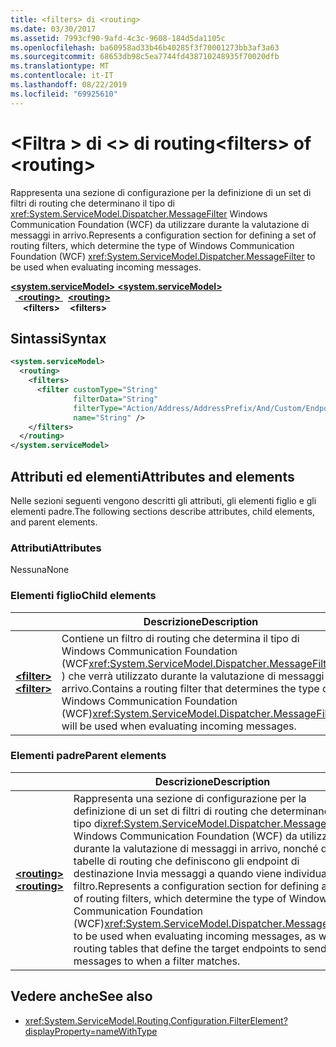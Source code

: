 ```yaml
---
title: <filters> di <routing>
ms.date: 03/30/2017
ms.assetid: 7993cf90-9afd-4c3c-9608-184d5da1105c
ms.openlocfilehash: ba60958ad33b46b40285f3f70001273bb3af3a63
ms.sourcegitcommit: 68653db98c5ea7744fd438710248935f70020dfb
ms.translationtype: MT
ms.contentlocale: it-IT
ms.lasthandoff: 08/22/2019
ms.locfileid: "69925610"
---
```

# <a name="filters-of-routing"></a><span data-ttu-id="1d1ab-102">\<Filtra > di \<> di routing</span><span class="sxs-lookup"><span data-stu-id="1d1ab-102">\<filters> of \<routing></span></span>

<span data-ttu-id="1d1ab-103">Rappresenta una sezione di configurazione per la definizione di un set di filtri di routing che determinano il tipo di <xref:System.ServiceModel.Dispatcher.MessageFilter> Windows Communication Foundation (WCF) da utilizzare durante la valutazione di messaggi in arrivo.</span><span class="sxs-lookup"><span data-stu-id="1d1ab-103">Represents a configuration section for defining a set of routing filters, which determine the type of Windows Communication Foundation (WCF) <xref:System.ServiceModel.Dispatcher.MessageFilter> to be used when evaluating incoming messages.</span></span>

<span data-ttu-id="1d1ab-104">[ **\<system.serviceModel>** ](system-servicemodel.md) </span><span class="sxs-lookup"><span data-stu-id="1d1ab-104">[**\<system.serviceModel>**](system-servicemodel.md) </span></span>  
<span data-ttu-id="1d1ab-105">&nbsp;&nbsp;[ **\<routing>** ](routing.md) </span><span class="sxs-lookup"><span data-stu-id="1d1ab-105">&nbsp;&nbsp;[**\<routing>**](routing.md) </span></span>  
<span data-ttu-id="1d1ab-106">&nbsp;&nbsp;&nbsp;&nbsp; **\<filters>**</span><span class="sxs-lookup"><span data-stu-id="1d1ab-106">&nbsp;&nbsp;&nbsp;&nbsp;**\<filters>**</span></span>
  
## <a name="syntax"></a><span data-ttu-id="1d1ab-107">Sintassi</span><span class="sxs-lookup"><span data-stu-id="1d1ab-107">Syntax</span></span>  
  
```xml  
<system.serviceModel>
  <routing>
    <filters>
      <filter customType="String"
              filterData="String"
              filterType="Action/Address/AddressPrefix/And/Custom/Endpoint/MatchAll/XPath"
              name="String" />
    </filters>
  </routing>
</system.serviceModel>
```  
  
## <a name="attributes-and-elements"></a><span data-ttu-id="1d1ab-108">Attributi ed elementi</span><span class="sxs-lookup"><span data-stu-id="1d1ab-108">Attributes and elements</span></span>

<span data-ttu-id="1d1ab-109">Nelle sezioni seguenti vengono descritti gli attributi, gli elementi figlio e gli elementi padre.</span><span class="sxs-lookup"><span data-stu-id="1d1ab-109">The following sections describe attributes, child elements, and parent elements.</span></span>

### <a name="attributes"></a><span data-ttu-id="1d1ab-110">Attributi</span><span class="sxs-lookup"><span data-stu-id="1d1ab-110">Attributes</span></span>

<span data-ttu-id="1d1ab-111">Nessuna</span><span class="sxs-lookup"><span data-stu-id="1d1ab-111">None</span></span>

### <a name="child-elements"></a><span data-ttu-id="1d1ab-112">Elementi figlio</span><span class="sxs-lookup"><span data-stu-id="1d1ab-112">Child elements</span></span>

|     | <span data-ttu-id="1d1ab-113">Descrizione</span><span class="sxs-lookup"><span data-stu-id="1d1ab-113">Description</span></span> |
| --- | ----------- |
| [<span data-ttu-id="1d1ab-114"> **\<filter>** </span><span class="sxs-lookup"><span data-stu-id="1d1ab-114">**\<filter>**</span></span>](filter.md) | <span data-ttu-id="1d1ab-115">Contiene un filtro di routing che determina il tipo di Windows Communication Foundation (WCF<xref:System.ServiceModel.Dispatcher.MessageFilter> ) che verrà utilizzato durante la valutazione di messaggi in arrivo.</span><span class="sxs-lookup"><span data-stu-id="1d1ab-115">Contains a routing filter that determines the type of Windows Communication Foundation (WCF)<xref:System.ServiceModel.Dispatcher.MessageFilter> will be used when evaluating incoming messages.</span></span> |

### <a name="parent-elements"></a><span data-ttu-id="1d1ab-116">Elementi padre</span><span class="sxs-lookup"><span data-stu-id="1d1ab-116">Parent elements</span></span>

|     | <span data-ttu-id="1d1ab-117">Descrizione</span><span class="sxs-lookup"><span data-stu-id="1d1ab-117">Description</span></span> |
| --- | ----------- |
| [<span data-ttu-id="1d1ab-118"> **\<routing>** </span><span class="sxs-lookup"><span data-stu-id="1d1ab-118">**\<routing>**</span></span>](routing.md) | <span data-ttu-id="1d1ab-119">Rappresenta una sezione di configurazione per la definizione di un set di filtri di routing che determinano il tipo di<xref:System.ServiceModel.Dispatcher.MessageFilter> Windows Communication Foundation (WCF) da utilizzare durante la valutazione di messaggi in arrivo, nonché di tabelle di routing che definiscono gli endpoint di destinazione Invia messaggi a quando viene individuato un filtro.</span><span class="sxs-lookup"><span data-stu-id="1d1ab-119">Represents a configuration section for defining a set of routing filters, which determine the type of Windows Communication Foundation (WCF)<xref:System.ServiceModel.Dispatcher.MessageFilter> to be used when evaluating incoming messages, as well as routing tables that define the target endpoints to send messages to when a filter matches.</span></span> |

## <a name="see-also"></a><span data-ttu-id="1d1ab-120">Vedere anche</span><span class="sxs-lookup"><span data-stu-id="1d1ab-120">See also</span></span>

- <xref:System.ServiceModel.Routing.Configuration.FilterElement?displayProperty=nameWithType>
